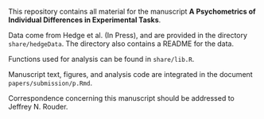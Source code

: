 This repository contains all material for the manuscript  **A Psychometrics of Individual Differences in Experimental Tasks**.

Data come from Hedge et al. (In Press), and are provided in the directory `share/hedgeData`. The directory also contains a README for the data.

Functions used for analysis can be found in `share/lib.R`. 

Manuscript text, figures, and analysis code are integrated in the document `papers/submission/p.Rmd`.



Correspondence concerning this manuscript should be addressed to Jeffrey N. Rouder.


